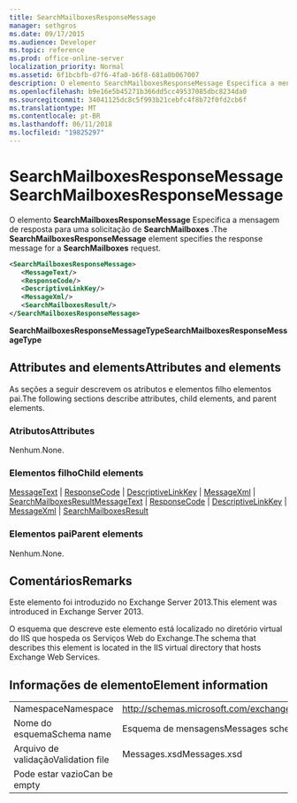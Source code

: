 ```yaml
---
title: SearchMailboxesResponseMessage
manager: sethgros
ms.date: 09/17/2015
ms.audience: Developer
ms.topic: reference
ms.prod: office-online-server
localization_priority: Normal
ms.assetid: 6f1bcbfb-d7f6-4fa0-b6f8-681a0b067007
description: O elemento SearchMailboxesResponseMessage Especifica a mensagem de resposta para uma solicitação de SearchMailboxes.
ms.openlocfilehash: b9e16e5b45271b366dd5cc49537085dbc8234da0
ms.sourcegitcommit: 34041125dc8c5f993b21cebfc4f8b72f0fd2cb6f
ms.translationtype: MT
ms.contentlocale: pt-BR
ms.lasthandoff: 06/11/2018
ms.locfileid: "19825297"
---
```

# <a name="searchmailboxesresponsemessage"></a><span data-ttu-id="cab6b-103">SearchMailboxesResponseMessage</span><span class="sxs-lookup"><span data-stu-id="cab6b-103">SearchMailboxesResponseMessage</span></span>

<span data-ttu-id="cab6b-104">O elemento **SearchMailboxesResponseMessage** Especifica a mensagem de resposta para uma solicitação de **SearchMailboxes** .</span><span class="sxs-lookup"><span data-stu-id="cab6b-104">The **SearchMailboxesResponseMessage** element specifies the response message for a **SearchMailboxes** request.</span></span> 
  
```XML
<SearchMailboxesResponseMessage>
   <MessageText/>
   <ResponseCode/>
   <DescriptiveLinkKey/>
   <MessageXml/>
   <SearchMailboxesResult/>
</SearchMailboxesResponseMessage>
```

 <span data-ttu-id="cab6b-105">**SearchMailboxesResponseMessageType**</span><span class="sxs-lookup"><span data-stu-id="cab6b-105">**SearchMailboxesResponseMessageType**</span></span>
## <a name="attributes-and-elements"></a><span data-ttu-id="cab6b-106">Attributes and elements</span><span class="sxs-lookup"><span data-stu-id="cab6b-106">Attributes and elements</span></span>

<span data-ttu-id="cab6b-107">As seções a seguir descrevem os atributos e elementos filho elementos pai.</span><span class="sxs-lookup"><span data-stu-id="cab6b-107">The following sections describe attributes, child elements, and parent elements.</span></span>
  
### <a name="attributes"></a><span data-ttu-id="cab6b-108">Atributos</span><span class="sxs-lookup"><span data-stu-id="cab6b-108">Attributes</span></span>

<span data-ttu-id="cab6b-109">Nenhum.</span><span class="sxs-lookup"><span data-stu-id="cab6b-109">None.</span></span>
  
### <a name="child-elements"></a><span data-ttu-id="cab6b-110">Elementos filho</span><span class="sxs-lookup"><span data-stu-id="cab6b-110">Child elements</span></span>

<span data-ttu-id="cab6b-111">[MessageText](messagetext.md) | [ResponseCode](responsecode.md) | [DescriptiveLinkKey](descriptivelinkkey.md) | [MessageXml](messagexml.md) | [SearchMailboxesResult](searchmailboxesresult.md)</span><span class="sxs-lookup"><span data-stu-id="cab6b-111">[MessageText](messagetext.md) | [ResponseCode](responsecode.md) | [DescriptiveLinkKey](descriptivelinkkey.md) | [MessageXml](messagexml.md) | [SearchMailboxesResult](searchmailboxesresult.md)</span></span>
  
### <a name="parent-elements"></a><span data-ttu-id="cab6b-112">Elementos pai</span><span class="sxs-lookup"><span data-stu-id="cab6b-112">Parent elements</span></span>

<span data-ttu-id="cab6b-113">Nenhum.</span><span class="sxs-lookup"><span data-stu-id="cab6b-113">None.</span></span>
  
## <a name="remarks"></a><span data-ttu-id="cab6b-114">Comentários</span><span class="sxs-lookup"><span data-stu-id="cab6b-114">Remarks</span></span>

<span data-ttu-id="cab6b-115">Este elemento foi introduzido no Exchange Server 2013.</span><span class="sxs-lookup"><span data-stu-id="cab6b-115">This element was introduced in Exchange Server 2013.</span></span>
  
<span data-ttu-id="cab6b-116">O esquema que descreve este elemento está localizado no diretório virtual do IIS que hospeda os Serviços Web do Exchange.</span><span class="sxs-lookup"><span data-stu-id="cab6b-116">The schema that describes this element is located in the IIS virtual directory that hosts Exchange Web Services.</span></span>
  
## <a name="element-information"></a><span data-ttu-id="cab6b-117">Informações de elemento</span><span class="sxs-lookup"><span data-stu-id="cab6b-117">Element information</span></span>

|||
|:-----|:-----|
|<span data-ttu-id="cab6b-118">Namespace</span><span class="sxs-lookup"><span data-stu-id="cab6b-118">Namespace</span></span>  <br/> |http://schemas.microsoft.com/exchange/services/2006/messages  <br/> |
|<span data-ttu-id="cab6b-119">Nome do esquema</span><span class="sxs-lookup"><span data-stu-id="cab6b-119">Schema name</span></span>  <br/> |<span data-ttu-id="cab6b-120">Esquema de mensagens</span><span class="sxs-lookup"><span data-stu-id="cab6b-120">Messages schema</span></span>  <br/> |
|<span data-ttu-id="cab6b-121">Arquivo de validação</span><span class="sxs-lookup"><span data-stu-id="cab6b-121">Validation file</span></span>  <br/> |<span data-ttu-id="cab6b-122">Messages.xsd</span><span class="sxs-lookup"><span data-stu-id="cab6b-122">Messages.xsd</span></span>  <br/> |
|<span data-ttu-id="cab6b-123">Pode estar vazio</span><span class="sxs-lookup"><span data-stu-id="cab6b-123">Can be empty</span></span>  <br/> ||
   

